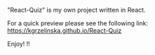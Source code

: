 "React-Quiz" is my own project written in React.

For a quick preview please see the following link: https://kgrzelinska.github.io/React-Quiz
 
Enjoy! !!